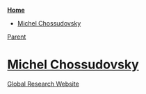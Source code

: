 <!-- START doctoc generated TOC please keep comment here to allow auto update -->
<!-- DON'T EDIT THIS SECTION, INSTEAD RE-RUN doctoc TO UPDATE -->
**[Home](#pages/blog/cv19/index)**

- [Michel Chossudovsky](#michel-chossudovsky)

<!-- END doctoc generated TOC please keep comment here to allow auto update -->

[Parent](#pages/blog/cv19/people/index)

# [Michel Chossudovsky](https://en.wikipedia.org/wiki/Michel_Chossudovsky)

[Global Research Website](https://www.globalresearch.ca/)

